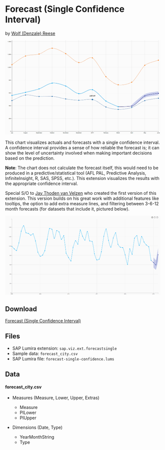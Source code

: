 # Forecast (Single Confidence Interval)
by [Wolf (Denzale) Reese](https://people.sap.com/denzalereese)

![Forecast (Single Confidence Interval) chart](forecast-extra-measures.png)

This chart visualizes actuals and forecasts with a single confidence interval. A confidence interval provides a sense of how reliable the forecast is; it can show the level of uncertainty involved when making important decisions based on the prediction.

**Note**: The chart does not calculate the forecast itself, this would need to be produced in a predictive/statistical tool (AFL PAL, Predictive Analysis, InfiniteInsight, R, SAS, SPSS, etc.). This extension visualizes the results with the appropriate confidence interval.


Special S/O to [Jay Thoden van Velzen](https://people.sap.com/jay.thodenvanvelzen) who created the first version of this extension. This version builds on his great work with additional features like tooltips, the option to add extra measure lines, and filtering between 3-6-12 month forecasts (for datasets that include it, pictured below).

![Forecast (Single Confidence Interval) Extra Measures](forecast-single.png)


## Download

[Forecast (Single Confidence Interval)](https://github.com/denzalereese/lumira-extension-viz/raw/master/Forecast_Single_Confidence_Interval/sap.viz.ext.forecastsingle.zip)

## Files
- SAP Lumira extension: ```sap.viz.ext.forecastsingle```
- Sample data: ```forecast_city.csv```
- SAP Lumira file: ```forecast-single-confidence.lums```

## Data
#### forecast_city.csv
- Measures (Measure, Lower, Upper, Extras)
	- Measure
	- PILower
	- PIUpper

- Dimensions (Date, Type)
	- YearMonthString
	- Type









